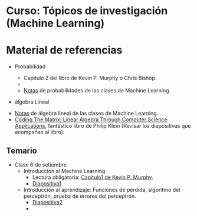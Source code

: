 #  Curso: Tópicos de investigación (Machine Learning)

# Material de referencias

* Probabilidad
  - Capitulo 2 del libro de Kevin P. Murphy o Chris Bishop.
  - []()
  - [Notas](http://cs229.stanford.edu/section/cs229-prob.pdf) de probabilidades de las clases de Machine Learning.
 
 * álgebra Lineal
  - [Notas](http://cs229.stanford.edu/section/cs229-linalg.pdf) de álgebra lineal de las clases de Machine Learning.
  - [Coding The Matrix: Linear Algebra Through Computer Science Applications](http://codingthematrix.com/), fantástico libro de Philip Klein (Revisar los diapositivas que acompañan al libro).

## Temario

* Clase 6 de setiembre
  - Introducción al Machine Learning 
    - Lectura obligatoria: [Capitulo1 de Kevin P. Murphy](http://www.cs.ubc.ca/%7Emurphyk/MLbook/pml-intro-22may12.pdf).
    - [Diapositiva1]().
  - Introducción al aprendizaje: Funciones de pérdida, algoritmo del perceptrón, prueba de errores del perceptrón.
    - [Diapositiva2]()
    - 
 
